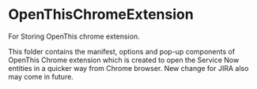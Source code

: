 # OpenThisChromeExtension
For Storing OpenThis chrome extension.

This folder contains the manifest, options and pop-up components of OpenThis Chrome extension which is created to open the Service Now entities in a quicker way from Chrome browser. New change for JIRA also may come in future.
